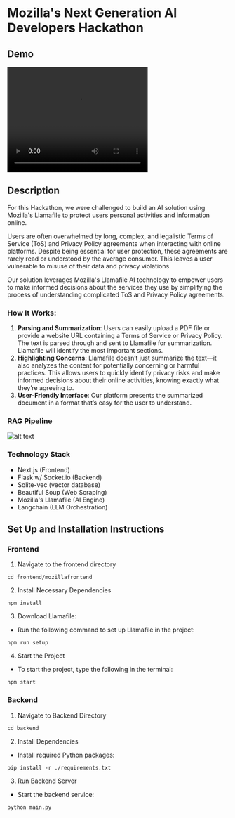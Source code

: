 # Mozilla's Next Generation AI Developers Hackathon

## Demo

<video src="./SafeScan-Demo-mp4.mp4" width="320" height="240" controls></video>

## Description

For this Hackathon, we were challenged to build an AI solution using Mozilla's Llamafile to protect users personal activities and information online.

Users are often overwhelmed by long, complex, and legalistic Terms of Service (ToS) and Privacy Policy agreements when interacting with online platforms. Despite being essential for user protection, these agreements are rarely read or understood by the average consumer. This leaves a user vulnerable to misuse of their data and privacy violations.

Our solution leverages Mozilla's Llamafile AI technology to empower users to make informed decisions about the services they use by simplifying the process of understanding complicated ToS and Privacy Policy agreements.

### How It Works:

1. **Parsing and Summarization**: Users can easily upload a PDF file or provide a website URL containing a Terms of Service or Privacy Policy. The text is parsed through and sent to Llamafile for summarization. Llamafile will identify the most important sections.
2. **Highlighting Concerns**: Llamafile doesn’t just summarize the text—it also analyzes the content for potentially concerning or harmful practices. This allows users to quickly identify privacy risks and make informed decisions about their online activities, knowing exactly what they’re agreeing to.
3. **User-Friendly Interface**: Our platform presents the summarized document in a format that’s easy for the user to understand.

### RAG Pipeline

![alt text](diagram/SafeScanRAG.png)

### Technology Stack

- Next.js (Frontend)
- Flask w/ Socket.io (Backend)
- Sqlite-vec (vector database)
- Beautiful Soup (Web Scraping)
- Mozilla's Llamafile (AI Engine)
- Langchain (LLM Orchestration)

## Set Up and Installation Instructions

### Frontend

1. Navigate to the frontend directory

```
cd frontend/mozillafrontend
```

2. Install Necessary Dependencies

```
npm install
```

3. Download Llamafile:

- Run the following command to set up Llamafile in the project:

```
npm run setup
```

4. Start the Project

- To start the project, type the following in the terminal:

```
npm start
```

### Backend

1. Navigate to Backend Directory

```
cd backend
```

2.  Install Dependencies

- Install required Python packages:

```
pip install -r ./requirements.txt
```

3. Run Backend Server

- Start the backend service:

```
python main.py
```

